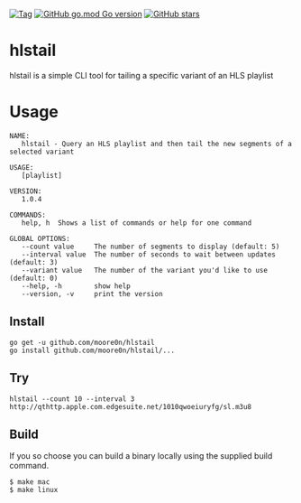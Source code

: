 [![Tag](https://img.shields.io/github/v/tag/moore0n/hlstail?sort=date)](https://github.com/moore0n/hlstail/releases)
[![GitHub go.mod Go version](https://img.shields.io/github/go-mod/go-version/moore0n/hlstail)](https://golang.org/dl/)
[![GitHub stars](https://img.shields.io/github/stars/moore0n/hlstail?style=social)](https://github.com/moore0n/hlstail/stargazers)

# hlstail
hlstail is a simple CLI tool for tailing a specific variant of an HLS playlist

# Usage
```
NAME:
   hlstail - Query an HLS playlist and then tail the new segments of a selected variant

USAGE:
   [playlist]

VERSION:
   1.0.4

COMMANDS:
   help, h  Shows a list of commands or help for one command

GLOBAL OPTIONS:
   --count value     The number of segments to display (default: 5)
   --interval value  The number of seconds to wait between updates (default: 3)
   --variant value   The number of the variant you'd like to use (default: 0)
   --help, -h        show help
   --version, -v     print the version
```

## Install 
```
go get -u github.com/moore0n/hlstail
go install github.com/moore0n/hlstail/...
```

## Try
```
hlstail --count 10 --interval 3 http://qthttp.apple.com.edgesuite.net/1010qwoeiuryfg/sl.m3u8
```

## Build
If you so choose you can build a binary locally using the supplied build command.
```
$ make mac
$ make linux
```
